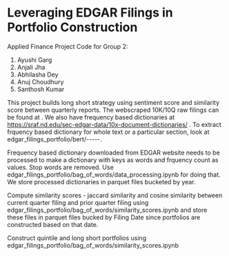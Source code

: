 # Leveraging EDGAR Filings in Portfolio Construction

Applied Finance Project Code for Group 2:
1. Ayushi Garg
2. Anjali Jha
3. Abhilasha Dey
4. Anuj Choudhury
5. Santhosh Kumar

This project builds long short strategy using sentiment score and similarity score between quarterly reports. 
The webscraped 10K/10Q raw filings can be found at . 
We also have frequency based dictionaries at https://sraf.nd.edu/sec-edgar-data/10x-document-dictionaries/ . 
To extract frquency based dictionary for whole text or a particular section, look at edgar_filings_portfolio/bert/-----. 

Frequency based dictionary downloaded from EDGAR website needs to be processed to make a dictionary with keys as words and frquency count as values. Stop words are removed. Use edgar_filings_portfolio/bag_of_words/data_processing.ipynb  for doing that. We store processed dictionaries in parquet files bucketed by year.

Compute similarity scores - jaccard similarity and cosine similarity between current quarter filing and prior quarter filing using edgar_filings_portfolio/bag_of_words/similarity_scores.ipynb and store these files in parquet files bucked by Filing Date since portfolios are constructed based on that date.

Construct quintile and long short portfolios using edgar_filings_portfolio/bag_of_words/similarity_scores.ipynb






 
